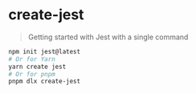 # create-jest

> Getting started with Jest with a single command

```bash
npm init jest@latest
# Or for Yarn
yarn create jest
# Or for pnpm
pnpm dlx create-jest
```
